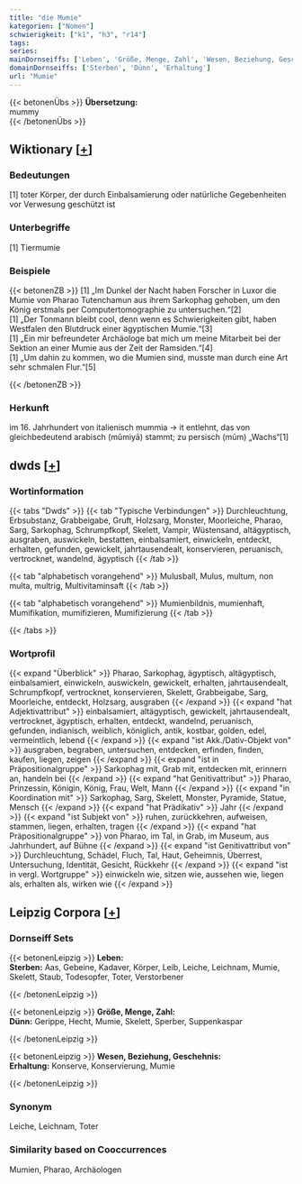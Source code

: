 ```yaml
---
title: "die Mumie"
kategorien: ["Nomen"]
schwierigkeit: ["k1", "h3", "r14"]
tags:
series:
mainDornseiffs: ['Leben', 'Größe, Menge, Zahl', 'Wesen, Beziehung, Geschehnis']
domainDornseiffs: ['Sterben', 'Dünn', 'Erhaltung']
url: "Mumie"
---
```


{{< betonenÜbs >}}
**Übersetzung:**  
mummy  
{{< /betonenÜbs >}}

## Wiktionary [[+](https://de.wiktionary.org/wiki/Mumie)]

### Bedeutungen
[1] toter Körper, der durch Einbalsamierung oder natürliche Gegebenheiten vor Verwesung geschützt ist  

### Unterbegriffe
[1] Tiermumie  

### Beispiele
{{< betonenZB >}}
[1] „Im Dunkel der Nacht haben Forscher in Luxor die Mumie von Pharao Tutenchamun aus ihrem Sarkophag gehoben, um den König erstmals per Computertomographie zu untersuchen.“[2]  
[1] „Der Tonmann bleibt cool, denn wenn es Schwierigkeiten gibt, haben Westfalen den Blutdruck einer ägyptischen Mumie.“[3]  
[1] „Ein mir befreundeter Archäologe bat mich um meine Mitarbeit bei der Sektion an einer Mumie aus der Zeit der Ramsiden.“[4]  
[1] „Um dahin zu kommen, wo die Mumien sind, musste man durch eine Art sehr schmalen Flur.“[5]  

{{< /betonenZB >}}
### Herkunft
im 16. Jahrhundert von italienisch mummia → it entlehnt, das von gleichbedeutend arabisch (mūmiyā) stammt; zu persisch (mūm) „Wachs“[1]  



## dwds [[+](https://www.dwds.de/wb/Mumie)]

### Wortinformation
{{< tabs "Dwds" >}}
{{< tab "Typische Verbindungen" >}}
Durchleuchtung, Erbsubstanz, Grabbeigabe, Gruft, Holzsarg, Monster, Moorleiche, Pharao, Sarg, Sarkophag, Schrumpfkopf, Skelett, Vampir, Wüstensand, altägyptisch, ausgraben, auswickeln, bestatten, einbalsamiert, einwickeln, entdeckt, erhalten, gefunden, gewickelt, jahrtausendealt, konservieren, peruanisch, vertrocknet, wandelnd, ägyptisch
{{< /tab >}}

{{< tab "alphabetisch vorangehend" >}}
Mulusball, Mulus, multum, non multa, multrig, Multivitaminsaft
{{< /tab >}}

{{< tab "alphabetisch vorangehend" >}}
Mumienbildnis, mumienhaft, Mumifikation, mumifizieren, Mumifizierung
{{< /tab >}}

{{< /tabs >}}

### Wortprofil
{{< expand "Überblick" >}} Pharao, Sarkophag, ägyptisch, altägyptisch, einbalsamiert, einwickeln, auswickeln, gewickelt, erhalten, jahrtausendealt, Schrumpfkopf, vertrocknet, konservieren, Skelett, Grabbeigabe, Sarg, Moorleiche, entdeckt, Holzsarg, ausgraben {{< /expand >}}
{{< expand "hat Adjektivattribut" >}} einbalsamiert, altägyptisch, gewickelt, jahrtausendealt, vertrocknet, ägyptisch, erhalten, entdeckt, wandelnd, peruanisch, gefunden, indianisch, weiblich, königlich, antik, kostbar, golden, edel, vermeintlich, lebend {{< /expand >}}
{{< expand "ist Akk./Dativ-Objekt von" >}} ausgraben, begraben, untersuchen, entdecken, erfinden, finden, kaufen, liegen, zeigen {{< /expand >}}
{{< expand "ist in Präpositionalgruppe" >}} Sarkophag mit, Grab mit, entdecken mit, erinnern an, handeln bei {{< /expand >}}
{{< expand "hat Genitivattribut" >}} Pharao, Prinzessin, Königin, König, Frau, Welt, Mann {{< /expand >}}
{{< expand "in Koordination mit" >}} Sarkophag, Sarg, Skelett, Monster, Pyramide, Statue, Mensch {{< /expand >}}
{{< expand "hat Prädikativ" >}} Jahr {{< /expand >}}
{{< expand "ist Subjekt von" >}} ruhen, zurückkehren, aufweisen, stammen, liegen, erhalten, tragen {{< /expand >}}
{{< expand "hat Präpositionalgruppe" >}} von Pharao, im Tal, in Grab, im Museum, aus Jahrhundert, auf Bühne {{< /expand >}}
{{< expand "ist Genitivattribut von" >}} Durchleuchtung, Schädel, Fluch, Tal, Haut, Geheimnis, Überrest, Untersuchung, Identität, Gesicht, Rückkehr {{< /expand >}}
{{< expand "ist in vergl. Wortgruppe" >}} einwickeln wie, sitzen wie, aussehen wie, liegen als, erhalten als, wirken wie {{< /expand >}}

## Leipzig Corpora [[+](https://corpora.uni-leipzig.de/en/res?word=Mumie&corpusId=deu_newscrawl-public_2018)]

### Dornseiff Sets
{{< betonenLeipzig >}}
**Leben:**  
**Sterben:** Aas, Gebeine, Kadaver, Körper, Leib, Leiche, Leichnam, Mumie, Skelett, Staub, Todesopfer, Toter, Verstorbener  

{{< /betonenLeipzig >}}


{{< betonenLeipzig >}}
**Größe, Menge, Zahl:**  
**Dünn:** Gerippe, Hecht, Mumie, Skelett, Sperber, Suppenkaspar  

{{< /betonenLeipzig >}}


{{< betonenLeipzig >}}
**Wesen, Beziehung, Geschehnis:**  
**Erhaltung:** Konserve, Konservierung, Mumie  

{{< /betonenLeipzig >}}

### Synonym
Leiche, Leichnam, Toter


### Similarity based on Cooccurrences
Mumien, Pharao, Archäologen

